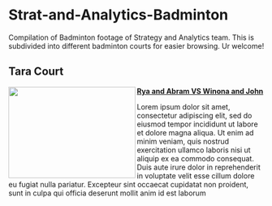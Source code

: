 # Strat-and-Analytics-Badminton

Compilation of Badminton footage of Strategy and Analytics team. This is subdivided into different badminton courts for easier browsing. Ur welcome!

## Tara Court

<img align="left" width="250" height="180" src="![image](https://github.com/user-attachments/assets/a7f323cf-f1c9-449b-a4e8-d4183ab67fc3)
"> **[Rya and Abram VS Winona and John](https://youtu.be/yTKFDMS1E2Y)**

Lorem ipsum dolor sit amet, consectetur adipiscing elit, sed do eiusmod tempor incididunt ut labore et dolore magna aliqua. Ut enim ad minim veniam, quis nostrud exercitation ullamco laboris nisi ut aliquip ex ea commodo consequat. Duis aute irure dolor in reprehenderit in voluptate velit esse cillum dolore eu fugiat nulla pariatur. Excepteur sint occaecat cupidatat non proident, sunt in culpa qui officia deserunt mollit anim id est laborum

<br />

#
